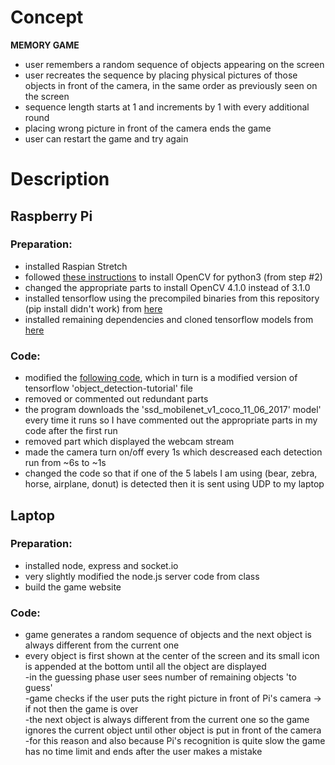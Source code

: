 # Concept

**MEMORY GAME**    
- user remembers a random sequence of objects appearing on the screen    
- user recreates the sequence by placing physical pictures of those objects in front of the camera, in the same order as previously seen on the screen    
- sequence length starts at 1 and increments by 1 with every additional round    
- placing wrong picture in front of the camera ends the game   
- user can restart the game and try again    


# Description

## Raspberry Pi
### Preparation:
- installed Raspian Stretch   
- followed [these instructions](https://www.pyimagesearch.com/2016/04/18/install-guide-raspberry-pi-3-raspbian-jessie-opencv-3/) to install OpenCV for python3 (from step #2)   
- changed the appropriate parts to install OpenCV 4.1.0 instead of 3.1.0   
- installed tensorflow using the precompiled binaries from this repository (pip install didn't work) from [here](https://github.com/lhelontra/tensorflow-on-arm/releases)   
- installed remaining dependencies and cloned tensorflow models from [here](https://pythonprogramming.net/introduction-use-tensorflow-object-detection-api-tutorial/)    
### Code:
- modified the [following code](https://pythonprogramming.net/video-tensorflow-object-detection-api-tutorial/?completed=/introduction-use-tensorflow-object-detection-api-tutorial/), which in turn is a modified version of tensorflow 'object_detection-tutorial' file     
- removed or commented out redundant parts    
- the program downloads the 'ssd_mobilenet_v1_coco_11_06_2017' model' every time it runs so I have commented out the appropriate parts in my code after the first run    
- removed part which displayed the webcam stream    
- made the camera turn on/off every 1s which descreased each detection run from ~6s to ~1s    
- changed the code so that if one of the 5 labels I am using (bear, zebra, horse, airplane, donut) is detected then it is sent using UDP to my laptop    

## Laptop    
### Preparation:    
- installed node, express and socket.io    
- very slightly modified the node.js server code from class    
- build the game website    
### Code:    
- game generates a random sequence of objects and the next object is always different from the current one    
- every object is first shown at the center of the screen and its small icon is appended at the bottom until all the object are displayed    
-in the guessing phase user sees number of remaining objects 'to guess'    
-game checks if the user puts the right picture in front of Pi's camera -> if not then the game is over    
-the next object is always different from the current one so the game ignores the current object until other object is put in front of the camera    
-for this reason and also because Pi's recognition is quite slow the game has no time limit and ends after the user makes a mistake    

